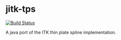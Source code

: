 jitk-tps
========
[![Build Status](https://github.com/saalfeldlab/jitk-tps/actions/workflows/build-main.yml/badge.svg)](https://github.com/saalfeldlab/jitk-tps/actions/workflows/build-main.yml)


A java port of the ITK thin plate spline implementation.
